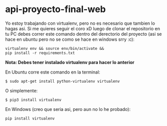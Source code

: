 # api-proyecto-final-web

Yo estoy trabajando con virtualenv, pero no es necesario que tambien lo hagas asi. Si me quieres seguir el coro xD luego de clonar el repositorio en tu PC debes correr este comando dentro del derectorio del proyecto (asi se hace en ubuntu pero no se como se hace en windows srry :c):

<code>virtualenv env && source env/bin/activate && pip install -r requirements.txt</code>

<b>Nota: Debes tener instalado virtualenv para hacer lo anterior</b>

En Ubuntu corre este comando en la terminal:

<code>$ sudo apt-get install python-virtualenv virtualenv</code>

O simplemente:

<code>$ pip3 install virtualenv</code>

En Windows (creo que seria asi, pero aun no lo he probado):

<code>pip install virtualenv</code>
